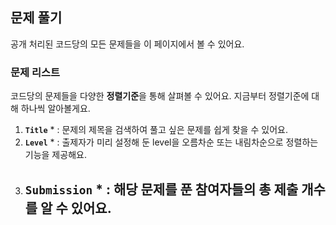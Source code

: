 ## 문제 풀기 ##

공개 처리된 코드당의 모든 문제들을 이 페이지에서 볼 수 있어요. 



### 문제 리스트 ###
코드당의 문제들을 다양한 **정렬기준**을 통해 살펴볼 수 있어요. 
지금부터 정렬기준에 대해 하나씩 알아볼게요.

1. **`Title`** * : 문제의 제목을 검색하여 풀고 싶은 문제를 쉽게 찾을 수 있어요.
2. **`Level`** * : 출제자가 미리 설정해 둔 level을 오름차순 또는 내림차순으로 정렬하는 기능을 제공해요.
3. **`Submission`** * : 해당 문제를 푼 참여자들의 총 제출 개수를 알 수 있어요.
   -  
